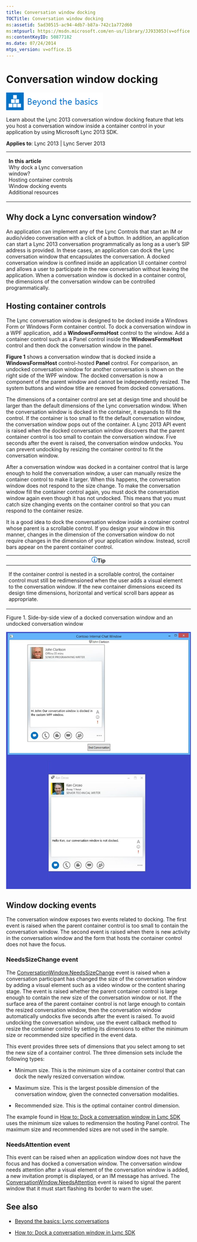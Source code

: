 ```yaml
---
title: Conversation window docking
TOCTitle: Conversation window docking
ms:assetid: 5ad30515-ac94-4db7-b87a-742c1a772d60
ms:mtpsurl: https://msdn.microsoft.com/en-us/library/JJ933053(v=office.15)
ms:contentKeyID: 50877182
ms.date: 07/24/2014
mtps_version: v=office.15
---
```


# Conversation window docking

![Beyond the basics topic](images/JJ937254.mod_icon_beyondbasics_long(Office.15).png "Beyond the basics topic")

Learn about the Lync 2013 conversation window docking feature that lets you host a conversation window inside a container control in your application by using Microsoft Lync 2013 SDK.



**Applies to**: Lync 2013 | Lync Server 2013

<table>
<colgroup>
<col style="width: 50%" />
<col style="width: 50%" />
</colgroup>
<tbody>
<tr class="odd">
<td><p><strong>In this article</strong><br />
Why dock a Lync conversation window?<br />
Hosting container controls<br />
Window docking events<br />
Additional resources</p></td>
<td><p></p></td>
</tr>
</tbody>
</table>

## Why dock a Lync conversation window?

An application can implement any of the Lync Controls that start an IM or audio/video conversation with a click of a button. In addition, an application can start a Lync 2013 conversation programmatically as long as a user’s SIP address is provided. In these cases, an application can dock the Lync conversation window that encapsulates the conversation. A docked conversation window is confined inside an application UI container control and allows a user to participate in the new conversation without leaving the application. When a conversation window is docked in a container control, the dimensions of the conversation window can be controlled programmatically.

## Hosting container controls

The Lync conversation window is designed to be docked inside a Windows Form or Windows Form container control. To dock a conversation window in a WPF application, add a **WindowsFormsHost** control to the window. Add a container control such as a Panel control inside the **WindowsFormsHost** control and then dock the conversation window in the panel.

**Figure 1** shows a conversation window that is docked inside a **WindowsFormsHost** control-hosted **Panel** control. For comparison, an undocked conversation window for another conversation is shown on the right side of the WPF window. The docked conversation is now a component of the parent window and cannot be independently resized. The system buttons and window title are removed from docked conversations.

The dimensions of a container control are set at design time and should be larger than the default dimensions of the Lync conversation window. When the conversation window is docked in the container, it expands to fill the control. If the container is too small to fit the default conversation window, the conversation window pops out of the container. A Lync 2013 API event is raised when the docked conversation window discovers that the parent container control is too small to contain the conversation window. Five seconds after the event is raised, the conversation window undocks. You can prevent undocking by resizing the container control to fit the conversation window.

After a conversation window was docked in a container control that is large enough to hold the conversation window, a user can manually resize the container control to make it larger. When this happens, the conversation window does not respond to the size change. To make the conversation window fill the container control again, you must dock the conversation window again even though it has not undocked. This means that you must catch size changing events on the container control so that you can respond to the container resize.

It is a good idea to dock the conversation window inside a container control whose parent is a scrollable control. If you design your window in this manner, changes in the dimension of the conversation window do not require changes in the dimension of your application window. Instead, scroll bars appear on the parent container control.

<table>
<colgroup>
<col style="width: 100%" />
</colgroup>
<thead>
<tr class="header">
<th><img src="images/JJ933112.alert_note(Office.15).gif" title="Tip" alt="Tip" /><strong>Tip</strong></th>
</tr>
</thead>
<tbody>
<tr class="odd">
<td><p>If the container control is nested in a scrollable control, the container control must still be redimensioned when the user adds a visual element to the conversation window. If the new container dimensions exceed its design time dimensions, horizontal and vertical scroll bars appear as appropriate.</p></td>
</tr>
</tbody>
</table>

Figure 1. Side-by-side view of a docked conversation window and an undocked conversation window

  
![Side by side view of a docked conversation window](images/JJ933086.LyncClientSDK_ConversationWindowDocking(Office.15).jpg "Side by side view of a docked conversation window")

## Window docking events

The conversation window exposes two events related to docking. The first event is raised when the parent container control is too small to contain the conversation window. The second event is raised when there is new activity in the conversation window and the form that hosts the container control does not have the focus.

### NeedsSizeChange event

The [ConversationWindow.NeedsSizeChange](https://msdn.microsoft.com/en-us/library/jj277925\(v=office.15\)) event is raised when a conversation participant has changed the size of the conversation window by adding a visual element such as a video window or the content sharing stage. The event is raised whether the parent container control is large enough to contain the new size of the conversation window or not. If the surface area of the parent container control is not large enough to contain the resized conversation window, then the conversation window automatically undocks five seconds after the event is raised. To avoid undocking the conversation window, use the event callback method to resize the container control by setting its dimensions to either the minimum size or recommended size specified in the event data.

This event provides three sets of dimensions that you select among to set the new size of a container control. The three dimension sets include the following types:

  - Minimum size. This is the minimum size of a container control that can dock the newly resized conversation window.

  - Maximum size. This is the largest possible dimension of the conversation window, given the connected conversation modalities.

  - Recommended size. This is the optimal container control dimension.

The example found in [How to: Dock a conversation window in Lync SDK](how-to-dock-a-conversation-window-in-lync-sdk.md) uses the minimum size values to redimension the hosting Panel control. The maximum size and recommended sizes are not used in the sample.

### NeedsAttention event

This event can be raised when an application window does not have the focus and has docked a conversation window. The conversation window needs attention after a visual element of the conversation window is added, a new invitation prompt is displayed, or an IM message has arrived. The [ConversationWindow.NeedsAttention](https://msdn.microsoft.com/en-us/library/jj276832\(v=office.15\)) event is raised to signal the parent window that it must start flashing its border to warn the user.

## See also

  - [Beyond the basics: Lync conversations](beyond-the-basics-lync-conversations.md)

  - [How to: Dock a conversation window in Lync SDK](how-to-dock-a-conversation-window-in-lync-sdk.md)

